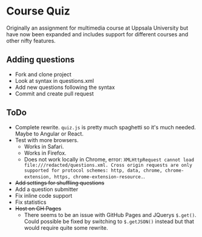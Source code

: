 # Course Quiz
Originally an assignment for multimedia course at Uppsala University but have now been expanded and includes support for different courses and other nifty features.

## Adding questions
- Fork and clone project
- Look at syntax in questions.xml
- Add new questions following the syntax
- Commit and create pull request

## ToDo
+ Complete rewrite. `quiz.js` is pretty much spaghetti so it's much needed. Maybe to Angular or React.
+ Test with more browsers.
  + Works in Safari.
  + Works in Firefox.
  + Does not work locally in Chrome, error: `XMLHttpRequest cannot load file:///redacted/questions.xml. Cross origin requests are only supported for protocol schemes: http, data, chrome, chrome-extension, https, chrome-extension-resource.`.
+ ~~Add settings for shuffling questions~~
+ Add a question submitter
+ Fix inline code support
+ Fix statistics
+ ~~Host on GH Pages~~
  + There seems to be an issue with GitHub Pages and JQuerys `$.get()`. Could possible be fixed by switching to `$.getJSON()` instead but that would require quite some rewrite.
